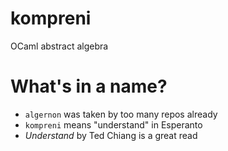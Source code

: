 # kompreni
OCaml abstract algebra



# What's in a name?

- `algernon` was taken by too many repos already
- `kompreni` means "understand" in Esperanto
- _Understand_ by Ted Chiang is a great read
